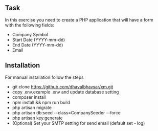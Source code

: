 ## Task
In this exercise you need to create a PHP application that will have a form with the following fields:
- Company Symbol
- Start Date (YYYY-mm-dd)
- End Date (YYYY-mm-dd)
- Email

## Installation

For manual installation follow the steps

- git clone https://github.com/dhavalbhavsar/xm.git
- copy .env.example .env and update database setting
- composer install
- npm install && npm run build
- php artisan migrate
- php artisan db:seed --class=CompanySeeder --force
- php artisan key:generate
- (Optional) Set your SMTP setting for send email (default set - log)
